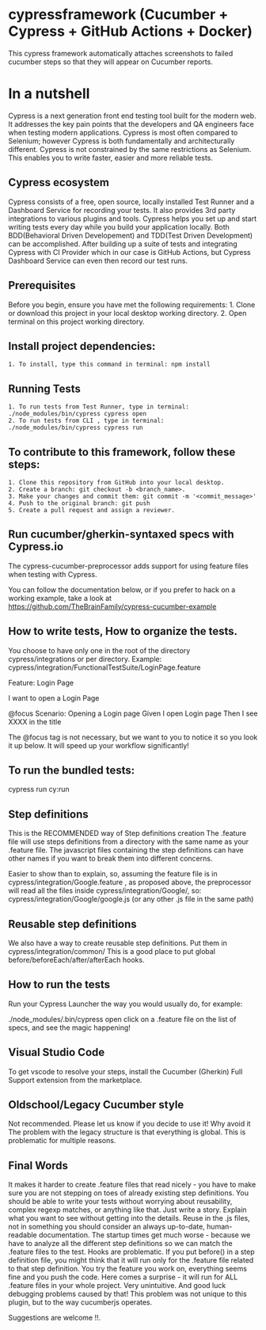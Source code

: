 # cypressframework (Cucumber + Cypress + GitHub Actions + Docker)
This cypress framework automatically attaches screenshots to failed cucumber steps so that they will appear on Cucumber reports.

# In a nutshell
Cypress is a next generation front end testing tool built for the modern web. It addresses the key pain points that the developers and QA engineers face when testing modern applications.
Cypress is most often compared to Selenium; however Cypress is both fundamentally and architecturally different. Cypress is not constrained by the same restrictions as Selenium.
This enables you to write faster, easier and more reliable tests.

## Cypress ecosystem
Cypress consists of a free, open source, locally installed Test Runner and a Dashboard Service for recording your tests. It also provides 3rd party integrations to various plugins and tools.
Cypress helps you set up and start writing tests every day while you build your application locally. Both BDD(Behavioral Driven Developement) and TDD(Test Driven Development) can be accomplished.
After building up a suite of tests and integrating Cypress with CI Provider which in our case is GitHub Actions, but Cypress Dashboard Service can even then record our test runs.

## Prerequisites
Before you begin, ensure you have met the following requirements:
	1. Clone or download this project in your local desktop working directory.
	2. Open terminal on this project working directory.

## Install project dependencies:
	1. To install, type this command in terminal: npm install 

## Running Tests
	1. To run tests from Test Runner, type in terminal: ./node_modules/bin/cypress cypress open
	2. To run tests from CLI , type in terminal: ./node_modules/bin/cypress cypress run

## To contribute to this framework, follow these steps:
	1. Clone this repository from GitHub into your local desktop.
	2. Create a branch: git checkout -b <branch_name>.
	3. Make your changes and commit them: git commit -m '<commit_message>'
	4. Push to the original branch: git push
	5. Create a pull request and assign a reviewer.

## Run cucumber/gherkin-syntaxed specs with Cypress.io
The cypress-cucumber-preprocessor adds support for using feature files when testing with Cypress.

You can follow the documentation below, or if you prefer to hack on a working example, take a look at https://github.com/TheBrainFamily/cypress-cucumber-example

## How to write tests, How to organize the tests.
You choose to have only one in the root of the directory cypress/integrations or per directory.
Example: cypress/integration/FunctionalTestSuite/LoginPage.feature

Feature: Login Page

  I want to open a Login Page
  
  @focus
  Scenario: Opening a Login page
    Given I open Login page
    Then I see XXXX in the title

The @focus tag is not necessary, but we want to you to notice it so you look it up below. It will speed up your workflow significantly!

## To run the bundled tests:
cypress run cy:run

## Step definitions
This is the RECOMMENDED way of Step definitions creation
The .feature file will use steps definitions from a directory with the same name as your .feature file. The javascript files containing the step definitions can have other names if you want to break them into different concerns.

Easier to show than to explain, so, assuming the feature file is in cypress/integration/Google.feature , as proposed above, the preprocessor will read all the files inside cypress/integration/Google/, so:
cypress/integration/Google/google.js (or any other .js file in the same path)

## Reusable step definitions
We also have a way to create reusable step definitions. Put them in cypress/integration/common/
This is a good place to put global before/beforeEach/after/afterEach hooks.

## How to run the tests
Run your Cypress Launcher the way you would usually do, for example:

./node_modules/.bin/cypress open
click on a .feature file on the list of specs, and see the magic happening!

## Visual Studio Code
To get vscode to resolve your steps, install the Cucumber (Gherkin) Full Support extension from the marketplace.

## Oldschool/Legacy Cucumber style
Not recommended. Please let us know if you decide to use it!
Why avoid it
The problem with the legacy structure is that everything is global. This is problematic for multiple reasons.

## Final Words
It makes it harder to create .feature files that read nicely - you have to make sure you are not stepping on toes of already existing step definitions. You should be able to write your tests without worrying about reusability, complex regexp matches, or anything like that. Just write a story. Explain what you want to see without getting into the details. Reuse in the .js files, not in something you should consider an always up-to-date, human-readable documentation.
The startup times get much worse - because we have to analyze all the different step definitions so we can match the .feature files to the test.
Hooks are problematic. If you put before() in a step definition file, you might think that it will run only for the .feature file related to that step definition. You try the feature you work on, everything seems fine and you push the code. Here comes a surprise - it will run for ALL .feature files in your whole project. Very unintuitive. And good luck debugging problems caused by that! This problem was not unique to this plugin, but to the way cucumberjs operates.

Suggestions are welcome !!.
